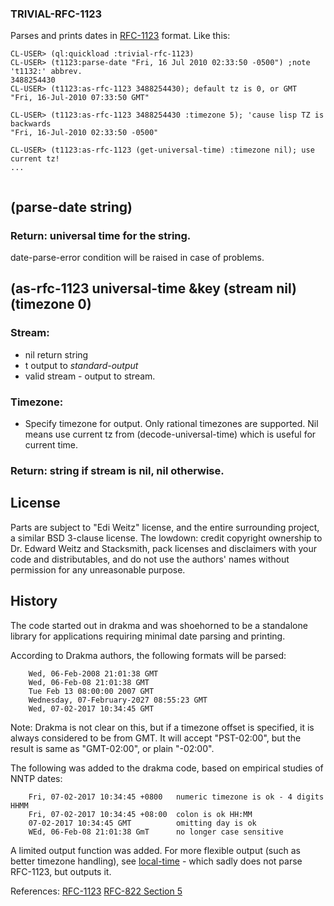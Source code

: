### TRIVIAL-RFC-1123

Parses and prints dates in [RFC-1123](https://tools.ietf.org/html/rfc1123) format.  Like this:
```
CL-USER> (ql:quickload :trivial-rfc-1123)
CL-USER> (t1123:parse-date "Fri, 16 Jul 2010 02:33:50 -0500") ;note 't1132:' abbrev.
3488254430
CL-USER> (t1123:as-rfc-1123 3488254430); default tz is 0, or GMT
"Fri, 16-Jul-2010 07:33:50 GMT"

CL-USER> (t1123:as-rfc-1123 3488254430 :timezone 5); 'cause lisp TZ is backwards
"Fri, 16-Jul-2010 02:33:50 -0500"

CL-USER> (t1123:as-rfc-1123 (get-universal-time) :timezone nil); use current tz!
...


```
## (parse-date string)

### Return: universal time for the string.

date-parse-error condition will be raised in case of problems.

## (as-rfc-1123 universal-time &key (stream nil) (timezone 0)

### Stream:
- nil return string
- t output to *standard-output*
- valid stream - output to stream.

### Timezone:
- Specify timezone for output.  Only rational timezones are supported.  Nil means use current tz from (decode-universal-time) which is useful for current time.

### Return: string if stream is nil, nil otherwise.

## License

Parts are subject to "Edi Weitz" license, and the entire surrounding project, a similar BSD 3-clause license.  The lowdown: credit copyright ownership to Dr. Edward Weitz and Stacksmith, pack licenses and disclaimers with your code and distributables, and do not use the authors' names without permission for any unreasonable purpose.

## History

The code started out in drakma and was shoehorned to be a standalone library for applications requiring minimal date parsing and printing.

According to Drakma authors, the following formats will be parsed:

```
    Wed, 06-Feb-2008 21:01:38 GMT
    Wed, 06-Feb-08 21:01:38 GMT
    Tue Feb 13 08:00:00 2007 GMT
    Wednesday, 07-February-2027 08:55:23 GMT
    Wed, 07-02-2017 10:34:45 GMT
```
Note: Drakma is not clear on this, but if a timezone offset is specified, it is always considered to be from GMT.  It will accept "PST-02:00", but the result is same as "GMT-02:00", or plain "-02:00".

The following was added to the drakma code, based on empirical studies of NNTP dates:
```
    Fri, 07-02-2017 10:34:45 +0800   numeric timezone is ok - 4 digits HHMM
    Fri, 07-02-2017 10:34:45 +08:00  colon is ok HH:MM
    07-02-2017 10:34:45 GMT          omitting day is ok
	WEd, 06-Feb-08 21:01:38 GmT      no longer case sensitive
```

A limited output function was added.  For more flexible output (such as better timezone handling), see [local-time](https://www.common-lisp.net/project/local-time/) - which sadly does not parse RFC-1123, but outputs it.

References:
[RFC-1123](https://tools.ietf.org/html/rfc1123) 
[RFC-822 Section 5](https://tools.ietf.org/html/rfc822#section-5)
